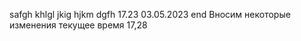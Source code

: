 safgh
    khlgl
        jkig
        hjkm
    dgfh
    17.23
    03.05.2023
end
Вносим некоторые изменения текущее время 17,28
